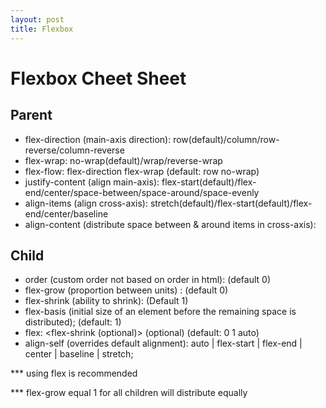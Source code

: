 ```yaml
---
layout: post
title: Flexbox
---
```


# Flexbox Cheet Sheet

## Parent
* flex-direction (main-axis direction): row(default)/column/row-reverse/column-reverse
* flex-wrap: no-wrap(default)/wrap/reverse-wrap
* flex-flow: flex-direction flex-wrap (default: row no-wrap)
* justify-content (align main-axis): flex-start(default)/flex-end/center/space-between/space-around/space-evenly
* align-items (align cross-axis): stretch(default)/flex-start(default)/flex-end/center/baseline
* align-content (distribute space between & around items in cross-axis): 

## Child
* order (custom order not based on order in html): <int> (default 0)
* flex-grow (proportion between units) : <int> (default 0)
* flex-shrink (ability to shrink): <int> (Default 1)
* flex-basis (initial size of an element before the remaining space is distributed); (default: 1)
* flex:  <flex-grow> <flex-shrink (optional)> <flex-basis> (optional)  (default: 0 1 auto)
* align-self (overrides default alignment): auto | flex-start | flex-end | center | baseline | stretch;


*** using flex is recommended 


*** flex-grow equal 1 for all children will distribute equally
